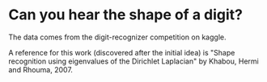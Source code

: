 # Can you hear the shape of a digit?

The data comes from the digit-recognizer competition on kaggle. 

A reference for this work (discovered after the initial idea) is "Shape recognition using eigenvalues of the Dirichlet Laplacian" by Khabou, Hermi and Rhouma, 2007.